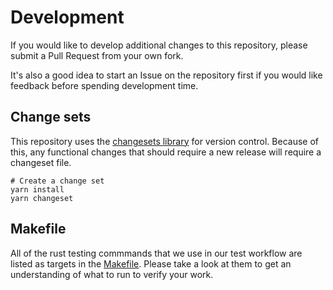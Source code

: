 # Development

If you would like to develop additional changes to this repository, please submit a Pull Request from your own fork.

It's also a good idea to start an Issue on the repository first if you would like feedback before spending development time.

## Change sets

This repository uses the [changesets library](https://github.com/changesets/changesets/blob/main/docs/intro-to-using-changesets.md)
for version control.  Because of this, any functional changes that should require a new release will require
a changeset file.

```shell
# Create a change set
yarn install
yarn changeset
```

## Makefile

All of the rust testing commmands that we use in our test workflow are listed as targets in the [Makefile](./Makefile).
Please take a look at them to get an understanding of what to run to verify your work.
